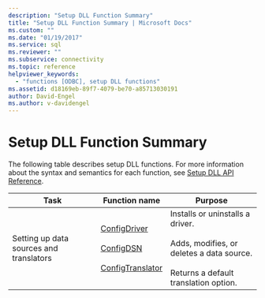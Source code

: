```yaml
---
description: "Setup DLL Function Summary"
title: "Setup DLL Function Summary | Microsoft Docs"
ms.custom: ""
ms.date: "01/19/2017"
ms.service: sql
ms.reviewer: ""
ms.subservice: connectivity
ms.topic: reference
helpviewer_keywords: 
  - "functions [ODBC], setup DLL functions"
ms.assetid: d18169eb-89f7-4079-be70-a85713030191
author: David-Engel
ms.author: v-davidengel
---
```

# Setup DLL Function Summary
The following table describes setup DLL functions. For more information about the syntax and semantics for each function, see [Setup DLL API Reference](../../../odbc/reference/syntax/setup-dll-api-reference.md).  
  
|Task|Function name|Purpose|  
|----------|-------------------|-------------|  
|Setting up data sources and translators|[ConfigDriver](../../../odbc/reference/syntax/configdriver-function.md)<br /><br /> [ConfigDSN](../../../odbc/reference/syntax/configdsn-function.md)<br /><br /> [ConfigTranslator](../../../odbc/reference/syntax/configtranslator-function.md)|Installs or uninstalls a driver.<br /><br /> Adds, modifies, or deletes a data source.<br /><br /> Returns a default translation option.|
